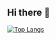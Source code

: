 ## Hi there 👋

<!--
**Xujiangjing/Xujiangjing** is a ✨ _special_ ✨ repository because its `README.md` (this file) appears on your GitHub profile.

Here are some ideas to get you started:

- 🔭 I’m currently studying at King's College London!
- 🌱 I’m currently the second year computer science student!
- 😄 Pronouns: She/Her
-->
[![Top Langs](https://github-readme-stats.vercel.app/api/top-langs/?username=Xujiangjing&layout=donut)](https://github.com/anuraghazra/github-readme-stats)
